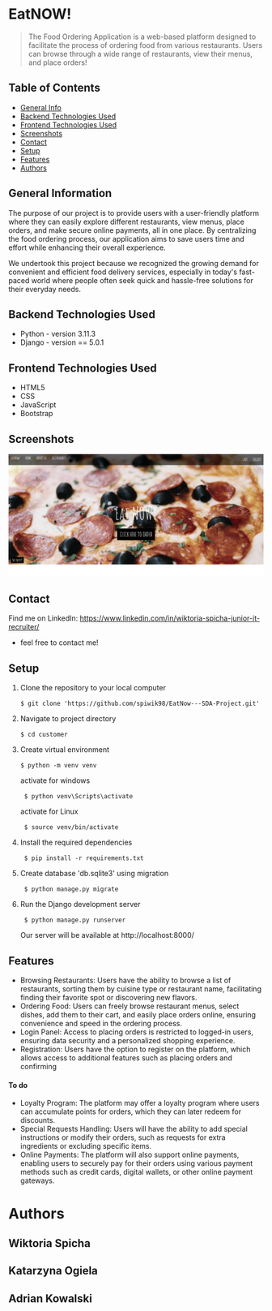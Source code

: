 # EatNOW!
> The Food Ordering Application is a web-based platform designed to facilitate the process of ordering food from various restaurants. Users can browse through a wide range of restaurants, view their menus, and place orders!



## Table of Contents
* [General Info](#general-information)
* [Backend Technologies Used](#backend-technologies-used)
* [Frontend Technologies Used](#frontend-technologies-used)
* [Screenshots](#screenshots)
* [Contact](#contact)
* [Setup](#setup)
* [Features](#features)
* [Authors](#authors)




## General Information
The purpose of our project is to provide users with a user-friendly platform where they can easily explore different restaurants, view menus, place orders, and make secure online payments, all in one place. By centralizing the food ordering process, our application aims to save users time and effort while enhancing their overall experience.

We undertook this project because we recognized the growing demand for convenient and efficient food delivery services, especially in today's fast-paced world where people often seek quick and hassle-free solutions for their everyday needs. 



## Backend Technologies Used
- Python - version 3.11.3
- Django - version == 5.0.1 


## Frontend Technologies Used
- HTML5
- CSS
- JavaScript
- Bootstrap



## Screenshots
![Homepage](./static/eatnow1.png)



## Contact
Find me on LinkedIn: https://www.linkedin.com/in/wiktoria-spicha-junior-it-recruiter/ 
- feel free to contact me!



## Setup
1. Clone the repository to your local computer

       $ git clone 'https://github.com/spiwik98/EatNow---SDA-Project.git'


2. Navigate to project directory

       $ cd customer


3. Create virtual environment

       $ python -m venv venv

      activate for windows
        
        $ python venv\Scripts\activate

      activate for Linux

        $ source venv/bin/activate
     

4. Install the required dependencies

        $ pip install -r requirements.txt

5. Create database 'db.sqlite3' using migration

        $ python manage.py migrate
   

6. Run the Django development server

        $ python manage.py runserver 

    Our server will be available at http://localhost:8000/



## Features
* Browsing Restaurants: Users have the ability to browse a list of restaurants, sorting them by cuisine type or restaurant name, facilitating finding their favorite spot or discovering new flavors.
* Ordering Food: Users can freely browse restaurant menus, select dishes, add them to their cart, and easily place orders online, ensuring convenience and speed in the ordering process.
* Login Panel: Access to placing orders is restricted to logged-in users, ensuring data security and a personalized shopping experience.
* Registration: Users have the option to register on the platform, which allows access to additional features such as placing orders and confirming 


#### To do
  * Loyalty Program: The platform may offer a loyalty program where users can accumulate points for orders, which they can later redeem for discounts.
  * Special Requests Handling: Users will have the ability to add special instructions or modify their orders, such as requests for extra ingredients or excluding specific items.
  * Online Payments: The platform will also support online payments, enabling users to securely pay for their orders using various payment methods such as credit cards, digital wallets, or other online payment gateways.



# Authors
  ## Wiktoria Spicha
  ## Katarzyna Ogiela
  ## Adrian Kowalski

